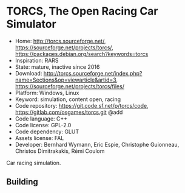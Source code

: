 # TORCS, The Open Racing Car Simulator

- Home: http://torcs.sourceforge.net/, https://sourceforge.net/projects/torcs/, https://packages.debian.org/search?keywords=torcs
- Inspiration: RARS
- State: mature, inactive since 2016
- Download: http://torcs.sourceforge.net/index.php?name=Sections&op=viewarticle&artid=3, https://sourceforge.net/projects/torcs/files/
- Platform: Windows, Linux
- Keyword: simulation, content open, racing
- Code repository: https://git.code.sf.net/p/torcs/code, https://gitlab.com/osgames/torcs.git @add
- Code language: C++
- Code license: GPL-2.0
- Code dependency: GLUT
- Assets license: FAL
- Developer: Bernhard Wymann, Eric Espie, Christophe Guionneau, Christos Dimitrakakis, Rémi Coulom

Car racing simulation.

## Building

